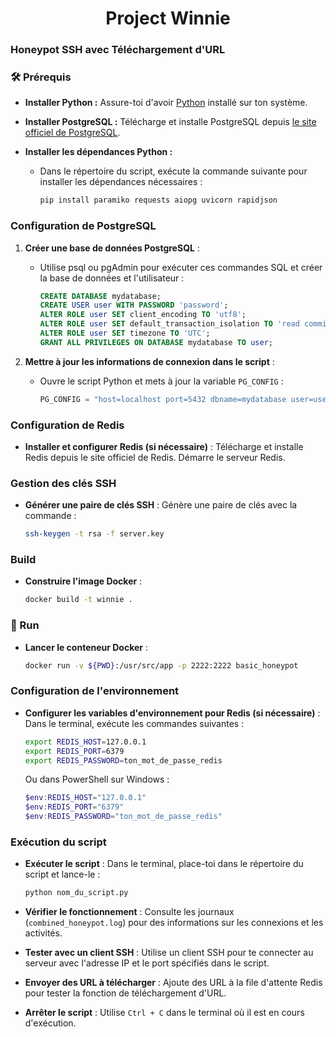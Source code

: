<h1 align="center">Project Winnie</h1>

### Honeypot SSH avec Téléchargement d'URL

### 🛠 Prérequis

- **Installer Python :** Assure-toi d'avoir [Python](https://www.python.org/downloads/) installé sur ton système.
  
- **Installer PostgreSQL :** Télécharge et installe PostgreSQL depuis [le site officiel de PostgreSQL](https://www.postgresql.org/download/).
  
- **Installer les dépendances Python :**
  - Dans le répertoire du script, exécute la commande suivante pour installer les dépendances nécessaires :

    ```bash
    pip install paramiko requests aiopg uvicorn rapidjson
    ```

###  Configuration de PostgreSQL

1. **Créer une base de données PostgreSQL** :
   - Utilise psql ou pgAdmin pour exécuter ces commandes SQL et créer la base de données et l'utilisateur :

     ```sql
     CREATE DATABASE mydatabase;
     CREATE USER user WITH PASSWORD 'password';
     ALTER ROLE user SET client_encoding TO 'utf8';
     ALTER ROLE user SET default_transaction_isolation TO 'read committed';
     ALTER ROLE user SET timezone TO 'UTC';
     GRANT ALL PRIVILEGES ON DATABASE mydatabase TO user;
     ```

2. **Mettre à jour les informations de connexion dans le script** :
   - Ouvre le script Python et mets à jour la variable `PG_CONFIG` :

     ```python
     PG_CONFIG = "host=localhost port=5432 dbname=mydatabase user=user password=password"
     ```

### Configuration de Redis

- **Installer et configurer Redis (si nécessaire)** : Télécharge et installe Redis depuis le site officiel de Redis. Démarre le serveur Redis.

### Gestion des clés SSH

- **Générer une paire de clés SSH** : Génère une paire de clés avec la commande :

    ```bash
    ssh-keygen -t rsa -f server.key
    ```

### Build

- **Construire l'image Docker** :

    ```bash
    docker build -t winnie .
    ```

### 🚀 Run

- **Lancer le conteneur Docker** :

    ```bash
    docker run -v ${PWD}:/usr/src/app -p 2222:2222 basic_honeypot
    ```

### Configuration de l'environnement

- **Configurer les variables d'environnement pour Redis (si nécessaire)** : Dans le terminal, exécute les commandes suivantes :

    ```bash
    export REDIS_HOST=127.0.0.1
    export REDIS_PORT=6379
    export REDIS_PASSWORD=ton_mot_de_passe_redis
    ```

  Ou dans PowerShell sur Windows :

    ```powershell
    $env:REDIS_HOST="127.0.0.1"
    $env:REDIS_PORT="6379"
    $env:REDIS_PASSWORD="ton_mot_de_passe_redis"
    ```

### Exécution du script

- **Exécuter le script** : Dans le terminal, place-toi dans le répertoire du script et lance-le :

    ```bash
    python nom_du_script.py
    ```

- **Vérifier le fonctionnement** : Consulte les journaux (`combined_honeypot.log`) pour des informations sur les connexions et les activités.

- **Tester avec un client SSH** : Utilise un client SSH pour te connecter au serveur avec l'adresse IP et le port spécifiés dans le script.

- **Envoyer des URL à télécharger** : Ajoute des URL à la file d'attente Redis pour tester la fonction de téléchargement d'URL.

- **Arrêter le script** : Utilise `Ctrl + C` dans le terminal où il est en cours d'exécution.
